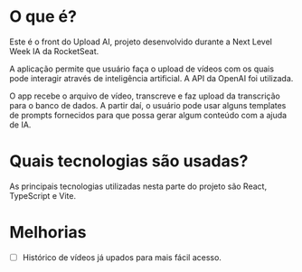 # O que é?
Este é o front do Upload AI, projeto desenvolvido durante a Next Level Week IA da RocketSeat.

A aplicação permite que usuário faça o upload de vídeos com os quais pode interagir através de inteligência artificial. A API da OpenAI foi utilizada. 

O app recebe o arquivo de vídeo, transcreve e faz upload da transcrição para o banco de dados. A partir daí, o usuário pode usar alguns templates de prompts fornecidos para que possa gerar algum conteúdo com a ajuda de IA.

# Quais tecnologias são usadas?
As principais tecnologias utilizadas nesta parte do projeto são React, TypeScript e Vite.

# Melhorias
- [ ] Histórico de vídeos já upados para mais fácil acesso.
